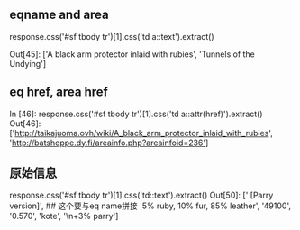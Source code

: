 



## eqname and area
response.css('#sf tbody tr')[1].css('td a::text').extract()

Out[45]: ['A black arm protector inlaid with rubies', 'Tunnels of the Undying']

## eq href, area href
In [46]: response.css('#sf tbody tr')[1].css('td a::attr(href)').extract()
Out[46]:
['http://taikajuoma.ovh/wiki/A_black_arm_protector_inlaid_with_rubies',
 'http://batshoppe.dy.fi/areainfo.php?areainfoid=236']


## 原始信息
 response.css('#sf tbody tr')[1].css('td::text').extract()
Out[50]:
[' [Parry version]', ## 这个要与eq name拼接
 '5% ruby, 10% fur, 85% leather',
 '49100',
 '0.570',
 'kote',
 '\n+3% parry']
